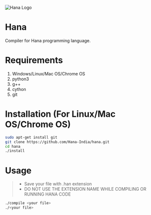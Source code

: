 ![ Hana Logo ](https://github.com/Hana-India/hanaindia.github.io/blob/master/hana.jpg)
# Hana
Compiler for Hana programming language.
# Requirements
1. Windows/Linux/Mac OS/Chrome OS
2. python3
3. g++
4. cython
5. git
# Installation (For Linux/Mac OS/Chrome OS)
```bash
sudo apt-get install git
git clone https://github.com/Hana-India/hana.git
cd hana
./install
```

# Usage
>- Save your file with .han extension
>- DO NOT USE THE EXTENSION NAME WHILE COMPILING OR RUNNING HANA CODE
```bash
./compile <your file>
./<your file>
```
